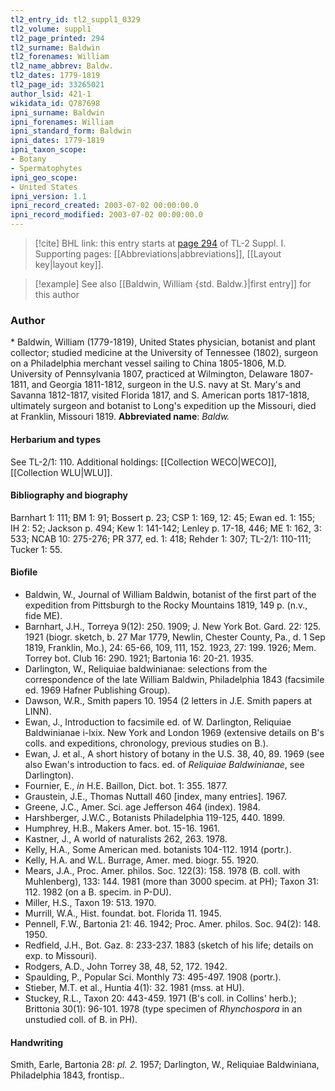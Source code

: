 ```yaml
---
tl2_entry_id: tl2_suppl1_0329
tl2_volume: suppl1
tl2_page_printed: 294
tl2_surname: Baldwin
tl2_forenames: William
tl2_name_abbrev: Baldw.
tl2_dates: 1779-1819
tl2_page_id: 33265021
author_lsid: 421-1
wikidata_id: Q787698
ipni_surname: Baldwin
ipni_forenames: William
ipni_standard_form: Baldwin
ipni_dates: 1779-1819
ipni_taxon_scope: 
- Botany
- Spermatophytes
ipni_geo_scope: 
- United States
ipni_version: 1.1
ipni_record_created: 2003-07-02 00:00:00.0
ipni_record_modified: 2003-07-02 00:00:00.0
---
```



> [!cite] BHL link: this entry starts at [page 294](https://www.biodiversitylibrary.org/page/33265021) of TL-2 Suppl. I.
> Supporting pages: [[Abbreviations|abbreviations]], [[Layout key|layout key]].

> [!example] See also [[Baldwin, William {std. Baldw.}|first entry]] for this author

### Author

\* Baldwin, William (1779-1819), United States physician, botanist and plant collector; studied medicine at the University of Tennessee (1802), surgeon on a Philadelphia merchant vessel sailing to China 1805-1806, M.D. University of Pennsylvania 1807, practiced at Wilmington, Delaware 1807-1811, and Georgia 1811-1812, surgeon in the U.S. navy at St. Mary's and Savanna 1812-1817, visited Florida 1817, and S. American ports 1817-1818, ultimately surgeon and botanist to Long's expedition up the Missouri, died at Franklin, Missouri 1819. 
**Abbreviated name**: *Baldw.*

#### Herbarium and types

See TL-2/1: 110. Additional holdings: [[Collection WECO|WECO]], [[Collection WLU|WLU]].

#### Bibliography and biography

Barnhart 1: 111; BM 1: 91; Bossert p. 23; CSP 1: 169, 12: 45; Ewan ed. 1: 155; IH 2: 52; Jackson p. 494; Kew 1: 141-142; Lenley p. 17-18, 446; ME 1: 162, 3: 533; NCAB 10: 275-276; PR 377, ed. 1: 418; Rehder 1: 307; TL-2/1: 110-111; Tucker 1: 55.

#### Biofile

- Baldwin, W., Journal of William Baldwin, botanist of the first part of the expedition from Pittsburgh to the Rocky Mountains 1819, 149 p. (n.v., fide ME).
- Barnhart, J.H., Torreya 9(12): 250. 1909; J. New York Bot. Gard. 22: 125. 1921 (biogr. sketch, b. 27 Mar 1779, Newlin, Chester County, Pa., d. 1 Sep 1819, Franklin, Mo.), 24: 65-66, 109, 111, 152. 1923, 27: 199. 1926; Mem. Torrey bot. Club 16: 290. 1921; Bartonia 16: 20-21. 1935.
- Darlington, W., Reliquiae baldwinianae: selections from the correspondence of the late William Baldwin, Philadelphia 1843 (facsimile ed. 1969 Hafner Publishing Group).
- Dawson, W.R., Smith papers 10. 1954 (2 letters in J.E. Smith papers at LINN).
- Ewan, J., Introduction to facsimile ed. of W. Darlington, Reliquiae Baldwinianae i-lxix. New York and London 1969 (extensive details on B's colls. and expeditions, chronology, previous studies on B.).
- Ewan, J. et al., A short history of botany in the U.S. 38, 40, 89. 1969 (see also Ewan's introduction to facs. ed. of *Reliquiae Baldwinianae*, see Darlington).
- Fournier, E., *in* H.E. Baillon, Dict. bot. 1: 355. 1877.
- Graustein, J.E., Thomas Nuttall 460 \[index, many entries\]. 1967.
- Greene, J.C., Amer. Sci. age Jefferson 464 (index). 1984.
- Harshberger, J.W.C., Botanists Philadelphia 119-125, 440. 1899.
- Humphrey, H.B., Makers Amer. bot. 15-16. 1961.
- Kastner, J., A world of naturalists 262, 263. 1978.
- Kelly, H.A., Some American med. botanists 104-112. 1914 (portr.).
- Kelly, H.A. and W.L. Burrage, Amer. med. biogr. 55. 1920.
- Mears, J.A., Proc. Amer. philos. Soc. 122(3): 158. 1978 (B. coll. with Muhlenberg), 133: 144. 1981 (more than 3000 specim. at PH); Taxon 31: 112. 1982 (on a B. specim. in P-DU).
- Miller, H.S., Taxon 19: 513. 1970.
- Murrill, W.A., Hist. foundat. bot. Florida 11. 1945.
- Pennell, F.W., Bartonia 21: 46. 1942; Proc. Amer. philos. Soc. 94(2): 148. 1950.
- Redfield, J.H., Bot. Gaz. 8: 233-237. 1883 (sketch of his life; details on exp. to Missouri).
- Rodgers, A.D., John Torrey 38, 48, 52, 172. 1942.
- Spaulding, P., Popular Sci. Monthly 73: 495-497. 1908 (portr.).
- Stieber, M.T. et al., Huntia 4(1): 32. 1981 (mss. at HU).
- Stuckey, R.L., Taxon 20: 443-459. 1971 (B's coll. in Collins' herb.); Brittonia 30(1): 96-101. 1978 (type specimen of *Rhynchospora* in an unstudied coll. of B. in PH).

#### Handwriting

Smith, Earle, Bartonia 28: *pl. 2.* 1957; Darlington, W., Reliquiae Baldwiniana, Philadelphia 1843, frontisp..

